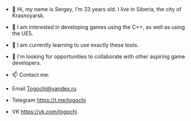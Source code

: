 - 👋 Hi, my name is Sergey, I'm 33 years old. I live in Siberia, the city of Krasnoyarsk.

- 👀 I am interested in developing games using the С++, as well as using the UE5.
- 🌱 I am currently learning to use exactly these tools.

- 💞️ I'm looking for opportunities to collaborate with other aspiring game developers.

- 📫 Contact me:

- Email Togochi@yandex.ru
- Telegram https://t.me/togochi
- VK https://vk.com/togochi

<!---
Togochi/Togochi is a ✨ special ✨ repository because its `README.md` (this file) appears on your GitHub profile.
You can click the Preview link to take a look at your changes.
--->

